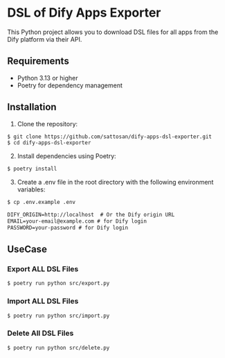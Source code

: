 # DSL of Dify Apps Exporter

This Python project allows you to download DSL files for all apps from the Dify platform via their API.

## Requirements

- Python 3.13 or higher
- Poetry for dependency management

## Installation

1. Clone the repository:

```bash
$ git clone https://github.com/sattosan/dify-apps-dsl-exporter.git
$ cd dify-apps-dsl-exporter
```

2. Install dependencies using Poetry:

```bash
$ poetry install
```

3. Create a .env file in the root directory with the following environment variables:

```bash
$ cp .env.example .env
```

```txt
DIFY_ORIGIN=http://localhost  # Or the Dify origin URL
EMAIL=your-email@example.com # for Dify login
PASSWORD=your-password # for Dify login
```

## UseCase

### Export ALL DSL Files
```bash
$ poetry run python src/export.py
```

### Import ALL DSL Files

```bash
$ poetry run python src/import.py
```

### Delete All DSL Files

```bash
$ poetry run python src/delete.py
```
